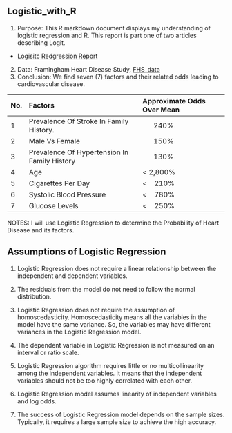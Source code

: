 ## Logistic_with_R

1. Purpose: This R markdown document displays my understanding of logistic regression and R. This report is part one of two articles describing Logit. 
  - [Logisitc Redgression Report](http://htmlpreview.github.io/?https://github.com/mccurcio/Logistic_with_R/blob/main/2022-01-03-fhs-logit-report.html)
2. Data: Framingham Heart Disease Study, [FHS_data](https://github.com/mccurcio/Logistic_with_R/blob/main/fhds_dataset.zip)
3. Conclusion: We find seven (7) factors and their related odds leading to cardiovascular disease.

| No. | Factors                                      | Approximate Odds Over Mean               |
| :-- | :------------------------------------------- | :--------------------------------------- |
| 1   | Prevalence Of Stroke In Family History.      | &nbsp;&nbsp;&nbsp;&nbsp;&nbsp;&nbsp;240% |
| 2   | Male Vs Female                               | &nbsp;&nbsp;&nbsp;&nbsp;&nbsp;&nbsp;150% |
| 3   | Prevalence Of Hypertension In Family History | &nbsp;&nbsp;&nbsp;&nbsp;&nbsp;&nbsp;130% |
| 4   | Age                                          | < 2,800%                                 |
| 5   | Cigarettes Per Day                           | < &nbsp;&nbsp;&nbsp;210%                 |
| 6   | Systolic Blood Pressure                      | < &nbsp;&nbsp;&nbsp;780%                 |
| 7   | Glucose Levels                               | < &nbsp;&nbsp;&nbsp;250%                 |


NOTES: I will use Logistic Regression to determine the Probability of Heart Disease and its factors.


## Assumptions of Logistic Regression

1.	Logistic Regression does not require a linear relationship between the independent and dependent variables. 

2.	The residuals from the model do not need to follow the normal distribution.

3.	Logistic Regression does not require the assumption of homoscedasticity. Homoscedasticity means all the variables in the model have the same variance. So, the variables may have different variances in the Logistic Regression model.

4.	The dependent variable in Logistic Regression is not measured on an interval or ratio scale.

5.	Logistic Regression algorithm requires little or no multicollinearity among the independent variables. It means that the independent variables should not be too highly correlated with each other.

6.	Logistic Regression model assumes linearity of independent variables and log odds.

7.	The success of Logistic Regression model depends on the sample sizes. Typically, it requires a large sample size to achieve the high accuracy.



